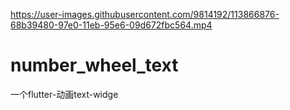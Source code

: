 
https://user-images.githubusercontent.com/9814192/113866876-68b39480-97e0-11eb-95e6-09d672fbc564.mp4

# number_wheel_text
一个flutter-动画text-widge
